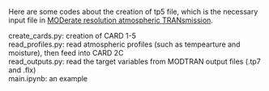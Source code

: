 Here are some codes about the creation of tp5 file, which is the necessary input file in [MODerate resolution atmospheric TRANsmission](http://modtran.spectral.com/).

create_cards.py: creation of CARD 1-5  
read_profiles.py: read atmospheric profiles (such as tempearture and moisture), then feed into CARD 2C  
read_outputs.py: read the target variables from MODTRAN output files (.tp7 and .flx)  
main.ipynb: an example  
